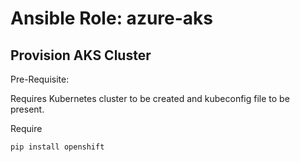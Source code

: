 # Ansible Role: azure-aks

## Provision AKS Cluster

Pre-Requisite:

Requires Kubernetes cluster to be created and kubeconfig file to be present.

Require

`pip install openshift`
